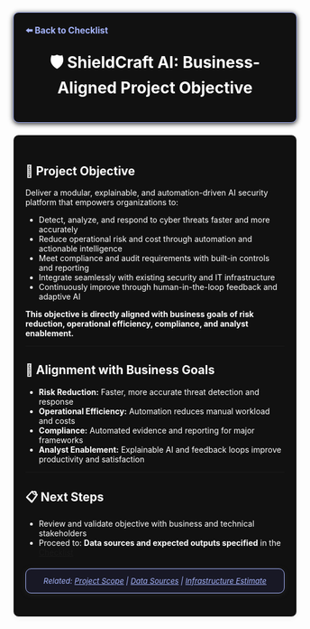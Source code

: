 <section style="border:1px solid #a5b4fc; border-radius:10px; margin:1.5em 0; box-shadow:0 2px 8px #222; padding:1.5em; background:#111; color:#fff;">
<div style="margin-bottom:1.5em;">
  <a href="./checklist.md" style="color:#a5b4fc; font-weight:bold; text-decoration:none; font-size:1.1em;">⬅️ Back to Checklist</a>
</div>
<h1 align="center" style="margin-top:0; font-size:2em;">🛡️ ShieldCraft AI: Business-Aligned Project Objective</h1>
</section>
<section style="border:1px solid #e0e0e0; border-radius:10px; margin:1.5em 0; box-shadow:0 2px 8px #f0f0f0; padding:1.5em; background:#111; color:#fff;">

## 🎯 Project Objective

Deliver a modular, explainable, and automation-driven AI security platform that empowers organizations to:

- Detect, analyze, and respond to cyber threats faster and more accurately
- Reduce operational risk and cost through automation and actionable intelligence
- Meet compliance and audit requirements with built-in controls and reporting
- Integrate seamlessly with existing security and IT infrastructure
- Continuously improve through human-in-the-loop feedback and adaptive AI

**This objective is directly aligned with business goals of risk reduction, operational efficiency, compliance, and analyst enablement.**

---

## 📝 Alignment with Business Goals

- **Risk Reduction:** Faster, more accurate threat detection and response
- **Operational Efficiency:** Automation reduces manual workload and costs
- **Compliance:** Automated evidence and reporting for major frameworks
- **Analyst Enablement:** Explainable AI and feedback loops improve productivity and satisfaction

---

## 📋 Next Steps

- Review and validate objective with business and technical stakeholders
- Proceed to: **Data sources and expected outputs specified** in the [Checklist](./checklist.md)


<section style="border:1px solid #a5b4fc; border-radius:10px; margin:1.5em 0; box-shadow:0 2px 8px #222; padding:1em; background:#181825; color:#a5b4fc; font-size:0.95em; text-align:center;">
  <em>Related: <a href="./project_scope.md" style="color:#a5b4fc;">Project Scope</a> | <a href="./data_sources.md" style="color:#a5b4fc;">Data Sources</a> | <a href="./infra_estimate.md" style="color:#a5b4fc;">Infrastructure Estimate</a></em>
</section>
